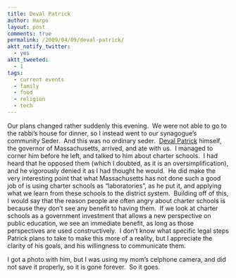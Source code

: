 ```yaml
---
title: Deval Patrick
author: Harpo
layout: post
comments: true
permalink: /2009/04/09/deval-patrick/
aktt_notify_twitter:
  - yes
aktt_tweeted:
  - 1
tags:
  - current events
  - family
  - food
  - religion
  - tech
---
```

Our plans changed rather suddenly this evening.  We were not able to go to the rabbi&#8217;s house for dinner, so I instead went to our synagogue&#8217;s community Seder.  And this was no ordinary seder.  <a href="http://en.wikipedia.org/wiki/Deval_Patrick" target="_blank">Deval Patrick</a> himself, the governor of Massachusetts, arrived, and ate with us.  I managed to corner him before he left, and talked to him about charter schools.  I had heard that he opposed them (which I doubted, as it is an oversimplification), and he vigorously denied it as I had thought he would.  He did make the very interesting point that what Massachusetts has not done such a good job of is using charter schools as &#8220;laboratories&#8221;, as he put it, and applying what we learn from these schools to the district system.  Building off of this, I would say that the reason people are often angry about charter schools is because they don&#8217;t see any benefit to having them.  If we look at charter schools as a government investment that allows a new perspective on public education, we see an immediate benefit, as long as those perspectives are used constructively.  I don&#8217;t know what specific legal steps Patrick plans to take to make this more of a reality, but I appreciate the clarity of his goals, and his willingness to communicate them.

I got a photo with him, but I was using my mom&#8217;s celphone camera, and did not save it properly, so it is gone forever.  So it goes.